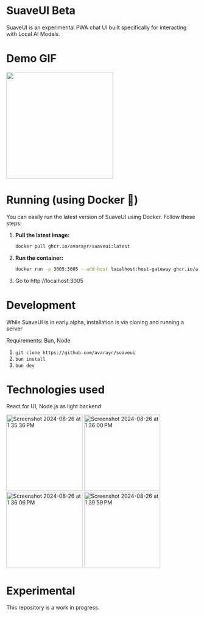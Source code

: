 # SuaveUI Beta

SuaveUI is an experimental PWA chat UI built specifically for interacting with Local AI Models.

# Demo GIF

<img width="280" src="https://github.com/user-attachments/assets/6446ba15-e13e-44cb-b3f2-c060f1333a38" />


# Running (using Docker 🐳)

You can easily run the latest version of SuaveUI using Docker. Follow these steps:

1. **Pull the latest image:**

   ```bash
   docker pull ghcr.io/avarayr/suaveui:latest
   ```

2. **Run the container:**

   ```bash
   docker run -p 3005:3005 --add-host localhost:host-gateway ghcr.io/avarayr/suaveui:latest
   ```

3. Go to http://localhost:3005

# Development

While SuaveUI is in early alpha, installation is via cloning and running a server

Requirements: Bun, Node

1. `git clone https://github.com/avarayr/suaveui`
2. `bun install`
3. `bun dev`

# Technologies used

React for UI, Node.js as light backend

<img width="200" alt="Screenshot 2024-08-26 at 1 35 36 PM" src="https://github.com/user-attachments/assets/2d534357-439e-4932-8829-a831d3599f4d">
<img width="200" alt="Screenshot 2024-08-26 at 1 36 00 PM" src="https://github.com/user-attachments/assets/98f67aff-6558-4d9b-af2f-83ebe03bd66b">
<img width="200" alt="Screenshot 2024-08-26 at 1 36 06 PM" src="https://github.com/user-attachments/assets/43d1ca46-b6c1-44ca-a14a-24b71d02da97">
<img width="200" alt="Screenshot 2024-08-26 at 1 39 59 PM" src="https://github.com/user-attachments/assets/b82f69aa-eac9-4eb0-8c84-55c15f367c00">

# Experimental

This repository is a work in progress.

